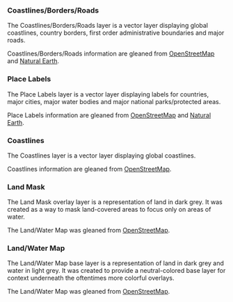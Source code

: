 
### Coastlines/Borders/Roads
The Coastlines/Borders/Roads layer is a vector layer displaying global coastlines, country borders, first order administrative boundaries and major roads.

Coastlines/Borders/Roads information are gleaned from [OpenStreetMap](https://www.openstreetmap.org) and [Natural Earth](http://www.naturalearthdata.com/).

### Place Labels
The Place Labels layer is a vector layer displaying labels for countries, major cities, major water bodies and major national parks/protected areas.

Place Labels information are gleaned from [OpenStreetMap](https://www.openstreetmap.org) and  [Natural Earth](http://www.naturalearthdata.com/).

### Coastlines
The Coastlines layer is a vector layer displaying global coastlines.

Coastlines information are gleaned from [OpenStreetMap](https://www.openstreetmap.org).

### Land Mask
The Land Mask overlay layer is a representation of land in dark grey. It was created as a way to mask land-covered areas to focus only on areas of water.

The Land/Water Map was gleaned from [OpenStreetMap](https://www.openstreetmap.org).

### Land/Water Map
The Land/Water Map base layer is a representation of land in dark grey and water in light grey.  It was created to provide a neutral-colored base layer for context underneath the oftentimes more colorful overlays.

The Land/Water Map was gleaned from [OpenStreetMap](https://www.openstreetmap.org).
